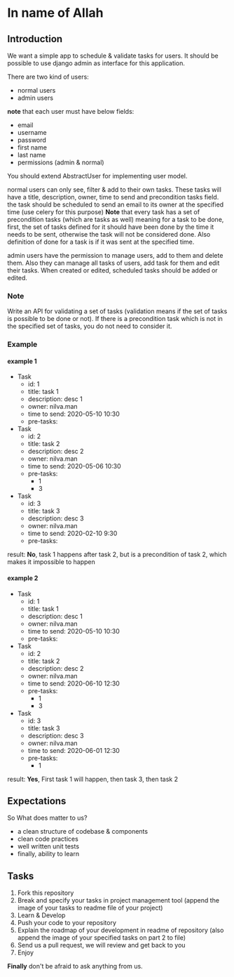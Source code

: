# In name of Allah

## Introduction
We want a simple app to schedule & validate tasks for users. It should be possible to use django admin as interface for this application.

There are two kind of users:
- normal users
- admin users

**note** that each user must have below fields:
- email
- username
- password
- first name
- last name
- permissions (admin & normal)

You should extend AbstractUser for implementing user model.

normal users can only see, filter & add to their own tasks. These tasks will have a title, description, owner, time to send and precondition tasks field. the task should be scheduled to send an email to its owner at the specified time (use celery for this purpose) **Note** that every task has a set of precondition tasks (which are tasks as well) meaning for a task to be done, first, the set of tasks defined for it should have been done by the time it needs to be sent, otherwise the task will not be considered done. Also definition of done for a task is if it was sent at the specified time.

admin users have the permission to manage users, add to them and delete them. Also they can manage all tasks of users, add task for them and edit their tasks. When created or edited, scheduled tasks should be added or edited.

### Note
Write an API for validating a set of tasks (validation means if the set of tasks is possible to be done or not). If there is a precondition task which is not in the specified set of tasks, you do not need to consider it.

### Example

#### example 1
- Task
  - id: 1
  - title: task 1
  - description: desc 1
  - owner: nilva.man
  - time to send: 2020-05-10 10:30
  - pre-tasks: 
- Task
  - id: 2
  - title: task 2
  - description: desc 2
  - owner: nilva.man
  - time to send: 2020-05-06 10:30
  - pre-tasks: 
    - 1
    - 3
- Task
  - id: 3
  - title: task 3
  - description: desc 3
  - owner: nilva.man
  - time to send: 2020-02-10 9:30
  - pre-tasks: 

result: **No**, task 1 happens after task 2, but is a precondition of task 2, which makes it impossible to happen

#### example 2
- Task
  - id: 1
  - title: task 1
  - description: desc 1
  - owner: nilva.man
  - time to send: 2020-05-10 10:30
  - pre-tasks: 
- Task
  - id: 2
  - title: task 2
  - description: desc 2
  - owner: nilva.man
  - time to send: 2020-06-10 12:30
  - pre-tasks: 
    - 1
    - 3
- Task
  - id: 3
  - title: task 3
  - description: desc 3
  - owner: nilva.man
  - time to send: 2020-06-01 12:30
  - pre-tasks: 
    - 1

result: **Yes**, First task 1 will happen, then task 3, then task 2


## Expectations

So What does matter to us?
- a clean structure of codebase & components
- clean code practices
- well written unit tests
- finally, ability to learn

## Tasks

1. Fork this repository
2. Break and specify your tasks in project management tool (append the image of your tasks to readme file of your project)
3. Learn & Develop
4. Push your code to your repository
5. Explain the roadmap of your development in readme of repository (also append the image of your specified tasks on part 2 to file)
6. Send us a pull request, we will review and get back to you
7. Enjoy

**Finally** don't be afraid to ask anything from us.
